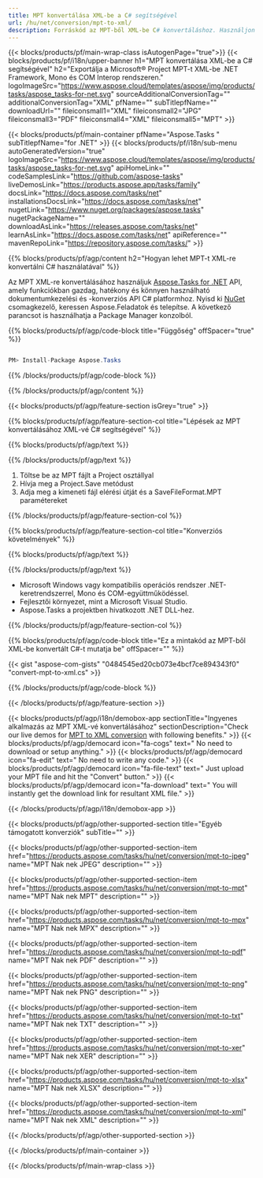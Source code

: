 ```yaml
---
title: MPT konvertálása XML-be a C# segítségével 
url: /hu/net/conversion/mpt-to-xml/ 
description: Forráskód az MPT-ből XML-be C# konvertáláshoz. Használjon API-példakódot az MPT-fájlok kötegelt XML-konverziójához a VB.NET Asp.NET-en vagy bármely .NET-alapú alkalmazáson belül.
---
```


{{< blocks/products/pf/main-wrap-class isAutogenPage="true">}}
{{< blocks/products/pf/i18n/upper-banner h1="MPT konvertálása XML-be a C# segítségével" h2="Exportálja a Microsoft® Project MPT-t XML-be .NET Framework, Mono és COM Interop rendszeren." logoImageSrc="https://www.aspose.cloud/templates/aspose/img/products/tasks/aspose_tasks-for-net.svg" sourceAdditionalConversionTag="" additionalConversionTag="XML" pfName="" subTitlepfName="" downloadUrl="" fileiconsmall1="XML" fileiconsmall2="JPG" fileiconsmall3="PDF" fileiconsmall4="XML" fileiconsmall5="MPT" >}}

{{< blocks/products/pf/main-container pfName="Aspose.Tasks " subTitlepfName="for .NET" >}}
{{< blocks/products/pf/i18n/sub-menu autoGeneratedVersion="true" logoImageSrc="https://www.aspose.cloud/templates/aspose/img/products/tasks/aspose_tasks-for-net.svg" apiHomeLink="" codeSamplesLink="https://github.com/aspose-tasks" liveDemosLink="https://products.aspose.app/tasks/family" docsLink="https://docs.aspose.com/tasks/net" installationsDocsLink="https://docs.aspose.com/tasks/net" nugetLink="https://www.nuget.org/packages/aspose.tasks" nugetPackageName="" downloadAsLink="https://releases.aspose.com/tasks/net" learnAsLink="https://docs.aspose.com/tasks/net" apiReference="" mavenRepoLink="https://repository.aspose.com/tasks/" >}}

{{% blocks/products/pf/agp/content h2="Hogyan lehet MPT-t XML-re konvertálni C# használatával" %}}

Az MPT XML-re konvertálásához használjuk
 [Aspose.Tasks for .NET](https://products.aspose.com/tasks/net)
 API, amely funkciókban gazdag, hatékony és könnyen használható dokumentumkezelési és -konverziós API C# platformhoz. Nyisd ki
 [NuGet](https://www.nuget.org/packages/aspose.tasks)
 csomagkezelő, keressen
 Aspose.Feladatok
 és telepítse. A következő parancsot is használhatja a Package Manager konzolból.

{{% blocks/products/pf/agp/code-block title="Függőség" offSpacer="true" %}}

```cs

PM> Install-Package Aspose.Tasks

```

{{% /blocks/products/pf/agp/code-block %}}

{{% /blocks/products/pf/agp/content %}}

{{< blocks/products/pf/agp/feature-section isGrey="true" >}}

{{% blocks/products/pf/agp/feature-section-col title="Lépések az MPT konvertálásához XML-vé C# segítségével" %}}

{{% blocks/products/pf/agp/text %}}

{{% /blocks/products/pf/agp/text %}}

1. Töltse be az MPT fájlt a Project osztállyal
1. Hívja meg a Project.Save metódust
1. Adja meg a kimeneti fájl elérési útját és a SaveFileFormat.MPT paramétereket

{{% /blocks/products/pf/agp/feature-section-col %}}

{{% blocks/products/pf/agp/feature-section-col title="Konverziós követelmények" %}}

{{% blocks/products/pf/agp/text %}}

{{% /blocks/products/pf/agp/text %}}

- Microsoft Windows vagy kompatibilis operációs rendszer .NET-keretrendszerrel, Mono és COM-együttműködéssel.
- Fejlesztői környezet, mint a Microsoft Visual Studio.
- Aspose.Tasks a projektben hivatkozott .NET DLL-hez.

{{% /blocks/products/pf/agp/feature-section-col %}}

{{% blocks/products/pf/agp/code-block title="Ez a mintakód az MPT-ből XML-be konvertált C#-t mutatja be" offSpacer="" %}}

{{< gist "aspose-com-gists" "0484545ed20cb073e4bcf7ce894343f0" "convert-mpt-to-xml.cs" >}}

{{% /blocks/products/pf/agp/code-block %}}

{{< /blocks/products/pf/agp/feature-section >}}

<!-- aboutfile Starts -->

{{< blocks/products/pf/agp/i18n/demobox-app sectionTitle="Ingyenes alkalmazás az MPT XML-vé konvertálásához" sectionDescription="Check our live demos for [MPT to XML conversion](https://products.aspose.app/tasks/conversion/mpt-to-xml) with following benefits." >}}
        {{< blocks/products/pf/agp/democard icon="fa-cogs" text=" No need to download or setup anything." >}}
        {{< blocks/products/pf/agp/democard icon="fa-edit" text=" No need to write any code." >}}
        {{< blocks/products/pf/agp/democard icon="fa-file-text" text=" Just upload your MPT file and hit the \"Convert\" button." >}}
        {{< blocks/products/pf/agp/democard icon="fa-download" text=" You will instantly get the download link for resultant XML file." >}}

{{< /blocks/products/pf/agp/i18n/demobox-app >}}

<!-- aboutfile Ends -->

{{< blocks/products/pf/agp/other-supported-section title="Egyéb támogatott konverziók" subTitle="" >}}

{{< blocks/products/pf/agp/other-supported-section-item href="https://products.aspose.com/tasks/hu/net/conversion/mpt-to-jpeg" name="MPT Nak nek JPEG" description="" >}}

{{< blocks/products/pf/agp/other-supported-section-item href="https://products.aspose.com/tasks/hu/net/conversion/mpt-to-mpt" name="MPT Nak nek MPT" description="" >}}

{{< blocks/products/pf/agp/other-supported-section-item href="https://products.aspose.com/tasks/hu/net/conversion/mpt-to-mpx" name="MPT Nak nek MPX" description="" >}}

{{< blocks/products/pf/agp/other-supported-section-item href="https://products.aspose.com/tasks/hu/net/conversion/mpt-to-pdf" name="MPT Nak nek PDF" description="" >}}

{{< blocks/products/pf/agp/other-supported-section-item href="https://products.aspose.com/tasks/hu/net/conversion/mpt-to-png" name="MPT Nak nek PNG" description="" >}}

{{< blocks/products/pf/agp/other-supported-section-item href="https://products.aspose.com/tasks/hu/net/conversion/mpt-to-txt" name="MPT Nak nek TXT" description="" >}}

{{< blocks/products/pf/agp/other-supported-section-item href="https://products.aspose.com/tasks/hu/net/conversion/mpt-to-xer" name="MPT Nak nek XER" description="" >}}

{{< blocks/products/pf/agp/other-supported-section-item href="https://products.aspose.com/tasks/hu/net/conversion/mpt-to-xlsx" name="MPT Nak nek XLSX" description="" >}}

{{< blocks/products/pf/agp/other-supported-section-item href="https://products.aspose.com/tasks/hu/net/conversion/mpt-to-xml" name="MPT Nak nek XML" description="" >}}



{{< /blocks/products/pf/agp/other-supported-section >}}

{{< /blocks/products/pf/main-container >}}
    
{{< /blocks/products/pf/main-wrap-class >}}